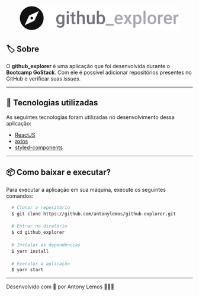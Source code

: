 <h1 align="center">
  <img src="./src/assets/logo.svg" />
</h1>

## 🏷️ Sobre

O **github_explorer** é uma aplicação que foi desenvolvida durante o **Bootcamp GoStack**. Com ele é possível adicionar repositórios presentes no GitHub e verificar suas _issues_.

---

## 🚀 Tecnologias utilizadas

As seguintes tecnologias foram utilizadas no desenvolvimento dessa aplicação:

- [ReactJS](https://reactjs.org/)
- [axios](https://github.com/axios/axios)
- [styled-components](https://styled-components.com/)

---

## 📦 Como baixar e executar?

Para executar a aplicação em sua máquina, execute os seguintes comandos:

```bash
  # Clonar o repositório
  $ git clone https://github.com/antonylemos/github-explorer.git

  # Entrar no diretório
  $ cd github_explorer

  # Instalar as dependências
  $ yarn install

  # Executar a aplicação
  $ yarn start
```

---

Desenvolvido com 💜 por Antony Lemos 🧑🏽‍🚀
